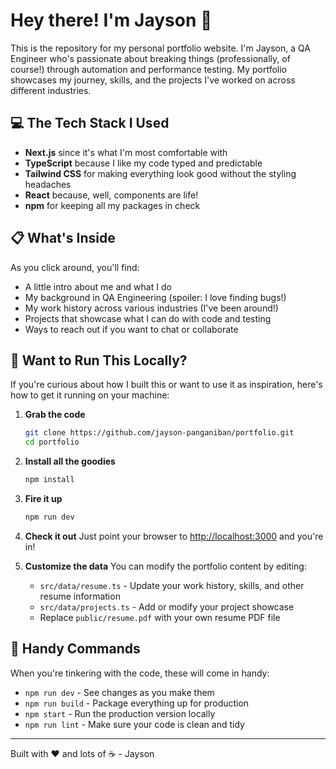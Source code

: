 # Hey there! I'm Jayson 👋

This is the repository for my personal portfolio website. I'm Jayson, a QA Engineer who's passionate about breaking things (professionally, of course!) through automation and performance testing. My portfolio showcases my journey, skills, and the projects I've worked on across different industries.

## 💻 The Tech Stack I Used

- **Next.js** since it's what I'm most comfortable with
- **TypeScript** because I like my code typed and predictable
- **Tailwind CSS** for making everything look good without the styling headaches
- **React** because, well, components are life!
- **npm** for keeping all my packages in check


## 📋 What's Inside

As you click around, you'll find:

- A little intro about me and what I do
- My background in QA Engineering (spoiler: I love finding bugs!)
- My work history across various industries (I've been around!)
- Projects that showcase what I can do with code and testing
- Ways to reach out if you want to chat or collaborate

## 🔧 Want to Run This Locally?

If you're curious about how I built this or want to use it as inspiration, here's how to get it running on your machine:

1. **Grab the code**
   ```bash
   git clone https://github.com/jayson-panganiban/portfolio.git
   cd portfolio
   ```

2. **Install all the goodies**
   ```bash
   npm install
   ```

3. **Fire it up**
   ```bash
   npm run dev
   ```

4. **Check it out**
   Just point your browser to [http://localhost:3000](http://localhost:3000) and you're in!


5. **Customize the data**
   You can modify the portfolio content by editing:
   - `src/data/resume.ts` - Update your work history, skills, and other resume information
   - `src/data/projects.ts` - Add or modify your project showcase
   - Replace `public/resume.pdf` with your own resume PDF file


## 🔄 Handy Commands

When you're tinkering with the code, these will come in handy:

- `npm run dev` - See changes as you make them
- `npm run build` - Package everything up for production
- `npm start` - Run the production version locally
- `npm run lint` - Make sure your code is clean and tidy


---

Built with ❤️ and lots of ☕ - Jayson
